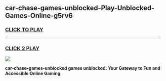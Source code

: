 
## car-chase-games-unblocked-Play-Unblocked-Games-Online-g5rv6
<h3>
<a href="https://premium76.site?title=car-chase-games-unblocked&ref=25A">CLICK TO PLAY</a></h3>
<hr>

<h3>
<a href="https://premium76.site?title=car-chase-games-unblocked&ref=25A">CLICK 2 PLAY</a>
  
</h3>

<a href="https://premium76.site?title=car-chase-games-unblocked&ref=25A"><img src="https://clearcache.store/games.png"></a>


**car-chase-games-unblocked games unblocked: Your Gateway to Fun and Accessible Online Gaming**
